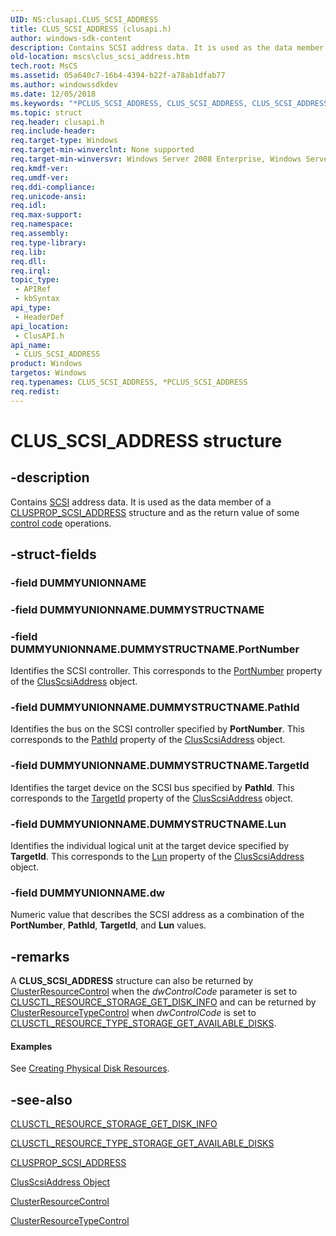 ```yaml
---
UID: NS:clusapi.CLUS_SCSI_ADDRESS
title: CLUS_SCSI_ADDRESS (clusapi.h)
author: windows-sdk-content
description: Contains SCSI address data. It is used as the data member of a CLUSPROP_SCSI_ADDRESS structure and as the return value of some control code operations.
old-location: mscs\clus_scsi_address.htm
tech.root: MsCS
ms.assetid: 05a640c7-16b4-4394-b22f-a78ab1dfab77
ms.author: windowssdkdev
ms.date: 12/05/2018
ms.keywords: "*PCLUS_SCSI_ADDRESS, CLUS_SCSI_ADDRESS, CLUS_SCSI_ADDRESS structure [Failover Cluster], PCLUS_SCSI_ADDRESS, PCLUS_SCSI_ADDRESS structure pointer [Failover Cluster], _wolf_clus_scsi_address, clusapi/CLUS_SCSI_ADDRESS, clusapi/PCLUS_SCSI_ADDRESS, mscs.clus_scsi_address"
ms.topic: struct
req.header: clusapi.h
req.include-header: 
req.target-type: Windows
req.target-min-winverclnt: None supported
req.target-min-winversvr: Windows Server 2008 Enterprise, Windows Server 2008 Datacenter
req.kmdf-ver: 
req.umdf-ver: 
req.ddi-compliance: 
req.unicode-ansi: 
req.idl: 
req.max-support: 
req.namespace: 
req.assembly: 
req.type-library: 
req.lib: 
req.dll: 
req.irql: 
topic_type:
 - APIRef
 - kbSyntax
api_type:
 - HeaderDef
api_location:
 - ClusAPI.h
api_name:
 - CLUS_SCSI_ADDRESS
product: Windows
targetos: Windows
req.typenames: CLUS_SCSI_ADDRESS, *PCLUS_SCSI_ADDRESS
req.redist: 
---
```


# CLUS_SCSI_ADDRESS structure


## -description


Contains <a href="https://msdn.microsoft.com/en-us/library/Aa372937(v=VS.85).aspx">SCSI</a> address data. It is 
    used as the data member of a <a href="https://msdn.microsoft.com/30907886-0c86-4e8a-9a95-5b62f6ffff76">CLUSPROP_SCSI_ADDRESS</a> 
    structure and as the return value of some <a href="https://msdn.microsoft.com/47618915-0985-4415-b7d4-5959fb27eb9f">control code</a> 
    operations.


## -struct-fields




### -field DUMMYUNIONNAME


### -field DUMMYUNIONNAME.DUMMYSTRUCTNAME


### -field DUMMYUNIONNAME.DUMMYSTRUCTNAME.PortNumber

Identifies the SCSI controller. This corresponds to the 
         <a href="https://msdn.microsoft.com/a05715d8-4eae-4a80-bba3-9b26e90ba6d4">PortNumber</a> property of the 
         <a href="https://msdn.microsoft.com/7becbcf6-bad9-44e2-9731-d53de8299b99">ClusScsiAddress</a> object.


### -field DUMMYUNIONNAME.DUMMYSTRUCTNAME.PathId

Identifies the bus on the SCSI controller specified by <b>PortNumber</b>. This 
         corresponds to the <a href="https://msdn.microsoft.com/c46946bb-87a8-4444-92c7-d15720a7fdd5">PathId</a> property of the 
         <a href="https://msdn.microsoft.com/7becbcf6-bad9-44e2-9731-d53de8299b99">ClusScsiAddress</a> object.


### -field DUMMYUNIONNAME.DUMMYSTRUCTNAME.TargetId

Identifies the target device on the SCSI bus specified by <b>PathId</b>. This 
         corresponds to the <a href="https://msdn.microsoft.com/878c9914-2706-4aaf-9b44-2c2a7ca2e067">TargetId</a> property of 
         the <a href="https://msdn.microsoft.com/7becbcf6-bad9-44e2-9731-d53de8299b99">ClusScsiAddress</a> object.


### -field DUMMYUNIONNAME.DUMMYSTRUCTNAME.Lun

Identifies the individual logical unit at the target device specified by 
         <b>TargetId</b>. This corresponds to the 
         <a href="https://msdn.microsoft.com/47ac3714-fe5c-4b3b-9271-57980981785d">Lun</a> property of the 
         <a href="https://msdn.microsoft.com/7becbcf6-bad9-44e2-9731-d53de8299b99">ClusScsiAddress</a> object.


### -field DUMMYUNIONNAME.dw

Numeric value that describes the SCSI address as a combination of the <b>PortNumber</b>, 
        <b>PathId</b>, <b>TargetId</b>, and <b>Lun</b> 
        values.


## -remarks



A <b>CLUS_SCSI_ADDRESS</b> structure can also be returned 
     by <a href="https://msdn.microsoft.com/a98ca55a-6535-48cf-a925-5005baa01b94">ClusterResourceControl</a> when the 
     <i>dwControlCode</i> parameter is set to 
     <a href="https://msdn.microsoft.com/e80dfab7-448a-4d68-aae8-c6b42c5dc6f9">CLUSCTL_RESOURCE_STORAGE_GET_DISK_INFO</a> 
     and can be returned by 
     <a href="https://msdn.microsoft.com/79f4949d-e5ef-4d2e-ac11-0e30b6c566fd">ClusterResourceTypeControl</a> when 
     <i>dwControlCode</i> is set to 
     <a href="https://msdn.microsoft.com/2df1eeb4-ecad-4065-866c-545476a43d9b">CLUSCTL_RESOURCE_TYPE_STORAGE_GET_AVAILABLE_DISKS</a>.


#### Examples

See 
      <a href="https://msdn.microsoft.com/003bc879-d526-4f7d-8f58-a9002f78819d">Creating Physical Disk Resources</a>.

<div class="code"></div>



## -see-also




<a href="https://msdn.microsoft.com/e80dfab7-448a-4d68-aae8-c6b42c5dc6f9">CLUSCTL_RESOURCE_STORAGE_GET_DISK_INFO</a>



<a href="https://msdn.microsoft.com/2df1eeb4-ecad-4065-866c-545476a43d9b">CLUSCTL_RESOURCE_TYPE_STORAGE_GET_AVAILABLE_DISKS</a>



<a href="https://msdn.microsoft.com/30907886-0c86-4e8a-9a95-5b62f6ffff76">CLUSPROP_SCSI_ADDRESS</a>



<a href="https://msdn.microsoft.com/7becbcf6-bad9-44e2-9731-d53de8299b99">ClusScsiAddress Object</a>



<a href="https://msdn.microsoft.com/a98ca55a-6535-48cf-a925-5005baa01b94">ClusterResourceControl</a>



<a href="https://msdn.microsoft.com/79f4949d-e5ef-4d2e-ac11-0e30b6c566fd">ClusterResourceTypeControl</a>
 

 

